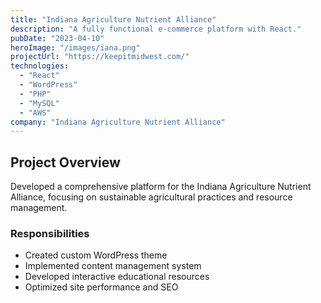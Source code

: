 ```yaml
---
title: "Indiana Agriculture Nutrient Alliance"
description: "A fully functional e-commerce platform with React."
pubDate: "2023-04-10"
heroImage: "/images/iana.png"
projectUrl: "https://keepitmidwest.com/"
technologies: 
  - "React"
  - "WordPress"
  - "PHP"
  - "MySQL"
  - "AWS"
company: "Indiana Agriculture Nutrient Alliance"
---
```


## Project Overview

Developed a comprehensive platform for the Indiana Agriculture Nutrient Alliance, focusing on sustainable agricultural practices and resource management.

### Responsibilities

- Created custom WordPress theme
- Implemented content management system
- Developed interactive educational resources
- Optimized site performance and SEO 